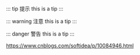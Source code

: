 ::: tip 提示
this is a tip
:::

::: warning 注意
this is a tip
:::

::: danger 警告
this is a tip
:::

https://www.cnblogs.com/softidea/p/10084946.html